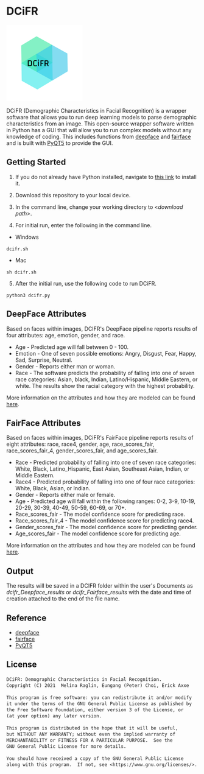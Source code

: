 # DCiFR

![](https://github.com/peter1125/DCiFR/blob/main/logo.png)

DCiFR (Demographic Characteristics in Facial Recognition) is a wrapper software that allows you to run deep learning models to parse demographic characteristics from an image. This open-source wrapper software written in Python has a GUI that will allow you to run complex models without any knowledge of coding. This includes functions from [deepface](https://github.com/serengil/deepface) and [fairface](https://github.com/dchen236/FairFace) and is built with [PyQT5](https://pypi.org/project/PyQt5/) to provide the GUI. 

## Getting Started

1. If you do not already have Python installed, navigate to [this link](https://docs.anaconda.com/anaconda/install/index.html) to install it.

2. Download this repository to your local device.

3. In the command line, change your working directory to <*download path*>.

4. For initial run, enter the following in the command line.
+ Windows
```
dcifr.sh
```

+ Mac
```
sh dcifr.sh
```

5. After the initial run, use the following code to run DCiFR.
```
python3 dcifr.py
```

## DeepFace Attributes


Based on faces within images, DCIFR's DeepFace pipeline reports results of four attributes: age, emotion, gender, and race. 

+ Age - Predicted age will fall between 0 - 100. 
+ Emotion - One of seven possible emotions: Angry, Disgust, Fear, Happy, Sad, Surprise, Neutral.
+ Gender - Reports either man or woman.
+ Race - The software predicts the probability of falling into one of seven race categories: Asian, black, Indian, Latino/Hispanic, Middle Eastern, or white. The results show the racial category with the highest probability.

More information on the attributes and how they are modeled can be found [here](https://pypi.org/project/deepface/). 


## FairFace Attributes


Based on faces within images, DCiFR's FairFace pipeline reports results of eight attributes: race, race4, gender, age, race_scores_fair, race_scores_fair_4, gender_scores_fair, and age_scores_fair.

+ Race - Predicted probability of falling into one of seven race categories:  White, Black, Latino_Hispanic, East Asian, Southeast Asian, Indian, or Middle Eastern.
+ Race4 - Predicted probability of falling into one of four race categories: White, Black, Asian, or Indian.
+ Gender - Reports either male or female.
+ Age - Predicted age will fall within the following ranges: 0-2, 3-9, 10-19, 20-29, 30-39, 40-49, 50-59, 60-69, or 70+.
+ Race_scores_fair - The model confidence score for predicting race.
+ Race_scores_fair_4 - The model confidence score for predicting race4.
+ Gender_scores_fair - The model confidence score for predicting gender.
+ Age_scores_fair - The model confidence score for predicting age.

More information on the attributes and how they are modeled can be found [here](https://github.com/dchen236/FairFace). 


## Output
The results will be saved in a DCIFR folder within the user's Documents as *dcifr_Deepface_results* or *dcifr_Fairface_results* with the date and time of creation attached to the end of the file name.

## Reference

+ [deepface](https://github.com/serengil/deepface)
+ [fairface](https://github.com/dchen236/FairFace)
+ [PyQT5](https://pypi.org/project/PyQt5/)

## License

    DCiFR: Demographic Characteristics in Facial Recognition.
    Copyright (C) 2021  Melina Raglin, Eungang (Peter) Choi, Erick Axxe

    This program is free software: you can redistribute it and/or modify
    it under the terms of the GNU General Public License as published by
    the Free Software Foundation, either version 3 of the License, or
    (at your option) any later version.

    This program is distributed in the hope that it will be useful,
    but WITHOUT ANY WARRANTY; without even the implied warranty of
    MERCHANTABILITY or FITNESS FOR A PARTICULAR PURPOSE.  See the
    GNU General Public License for more details.

    You should have received a copy of the GNU General Public License
    along with this program.  If not, see <https://www.gnu.org/licenses/>.
